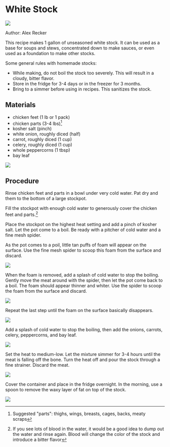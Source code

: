 # White Stock

![](../images/white-stock.jpg)

Author: Alex Recker

This recipe makes 1 gallon of unseasoned white stock.  It can be used as a base for soups and stews, concentrated down to make sauces, or even used as a foundation to make other stocks.

Some general rules with homemade stocks:

- While making, do not boil the stock too severely.  This will result in a cloudy, bitter flavor.
- Store in the fridge for 3-4 days or in the freezer for 3 months.
- Bring to a simmer before using in recipes.  This sanitizes the stock.

## Materials

- chicken feet (1 lb or 1 pack)
- chicken parts (3-4 lbs)[^1]
- kosher salt (pinch)
- white onion, roughly diced (half)
- carrot, roughly diced (1 cup)
- celery, roughly diced (1 cup)
- whole peppercorns (1 tbsp)
- bay leaf

[^1]: Suggested "parts": thighs, wings, breasts, cages, backs, meaty scraps

![](../images/white-stock-materials.jpg)

## Procedure

Rinse chicken feet and parts in a bowl under very cold water.  Pat dry and them to the bottom of a large stockpot.

Fill the stockpot with enough cold water to generously cover the chicken feet and parts.[^2]

Place the stockpot on the highest heat setting and add a pinch of kosher salt.  Let the pot come to a boil.  Be ready with a pitcher of cold water and a fine mesh spider.

As the pot comes to a poil, little tan puffs of foam will appear on the surface.  Use the fine mesh spider to scoop this foam from the surface and discard.

![](../images/white-stock-foam-1.jpg)

When the foam is removed, add a splash of cold water to stop the boiling.  Gently move the meat around with the spider, then let the pot come back to a boil.  The foam should appear thinner and whiter.  Use the spider to scoop the foam from the surface and discard.

![](../images/white-stock-foam-2.jpg)

Repeat the last step until the foam on the surface basically disappears.

![](../images/white-stock-foam-3.jpg)

Add a splash of cold water to stop the boiling, then add the onions, carrots, celery, peppercorns, and bay leaf.

![](../images/white-stock-veggies.jpg)

Set the heat to medium-low.  Let the mixture simmer for 3-4 hours until the meat is falling off the bone.  Turn the heat off and pour the stock through a fine strainer.  Discard the meat.

![](../images/white-stock-strain.jpg)

Cover the container and place in the fridge overnight.  In the morning, use a spoon to remove the waxy layer of fat on top of the stock.

![](../images/white-stock-fat.jpg)

[^2]: If you see lots of blood in the water, it would be a good idea to dump out the water and rinse again.  Blood will change the color of the stock and introduce a bitter flavor
